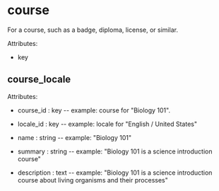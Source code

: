 # course

For a course, such as a badge, diploma, license, or similar.

Attributes:

* key


## course_locale

Attributes:

* course_id : key -- example: course for "Biology 101".

* locale_id : key -- example: locale for "English / United States"

* name : string -- example: "Biology 101"

* summary : string -- example: "Biology 101 is a science introduction course"

* description : text -- example: "Biology 101 is a science introduction course about living organisms and their processes"

